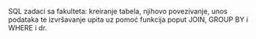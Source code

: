 SQL zadaci sa fakulteta: kreiranje tabela, njihovo povezivanje, unos podataka te izvršavanje upita uz pomoć funkcija poput JOIN, GROUP BY i WHERE i dr.
